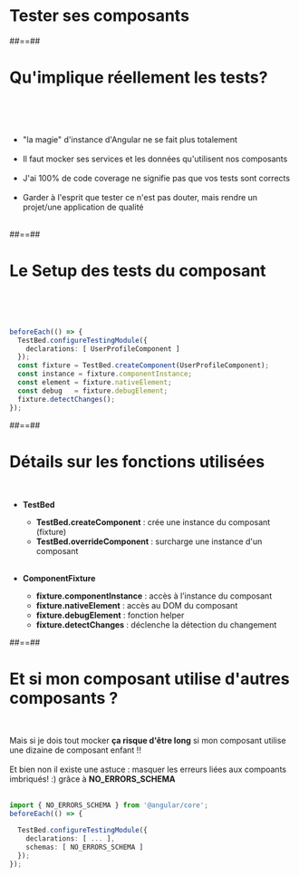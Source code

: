 <!-- .slide: class="transition-bg-grey-1 underline" -->
# Tester ses composants

##==##

<!-- .slide-->
# Qu'implique réellement les tests?
<br><br><br>

- "la magie" d'instance d'Angular ne se fait plus totalement<br><br>
- Il faut mocker ses services et les données qu'utilisent nos composants<br><br>
- J'ai 100% de code coverage ne signifie pas que vos tests sont corrects<br><br>
- Garder à l'esprit que tester ce n'est pas douter, mais rendre un projet/une application de qualité<br><br>

##==##

<!-- .slide: class="with-code inconsolata" -->
# Le Setup des tests du composant
<br><br><br>

```typescript
beforeEach(() => {
  TestBed.configureTestingModule({
    declarations: [ UserProfileComponent ]
  });
  const fixture = TestBed.createComponent(UserProfileComponent);
  const instance = fixture.componentInstance;
  const element = fixture.nativeElement;
  const debug   = fixture.debugElement;
  fixture.detectChanges();
});
```
<!-- .element: class="big-code" -->

##==##

<!-- .slide: class="with-code inconsolata" -->
# Détails sur les fonctions utilisées
<br>

- __TestBed__
    - __TestBed.createComponent__ : crée une instance du composant (fixture)
    - __TestBed.overrideComponent__ : surcharge une instance d'un composant
<br><br>

- __ComponentFixture__
    - __fixture.componentInstance__ : accès à l’instance du composant
    - __fixture.nativeElement__ : accès au DOM du composant
    - __fixture.debugElement__ : fonction helper
    - __fixture.detectChanges__ : déclenche la détection du changement

##==##

<!-- .slide: class="with-code" -->
# Et si mon composant utilise d'autres composants ?
<br>

Mais si je dois tout mocker __ça risque d'être long__ si mon composant utilise une dizaine de composant enfant !!<br><br>
<span class="important">Et bien non il existe une astuce : masquer les erreurs liées aux compoants imbriqués! :) grâce à __NO_ERRORS_SCHEMA__</span>
<br><br>

```typescript
import { NO_ERRORS_SCHEMA } from '@angular/core';
beforeEach(() => {

  TestBed.configureTestingModule({
    declarations: [ ... ],
    schemas: [ NO_ERRORS_SCHEMA ]
  });
});
```
<!-- .element: class="big-code" -->
